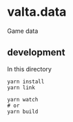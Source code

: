 # valta.data

Game data

## development

In this directory

    yarn install
    yarn link

    yarn watch
    # or
    yarn build
